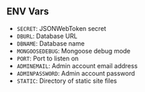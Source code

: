 ## ENV Vars

- `SECRET`: JSONWebToken secret
- `DBURL`: Database URL
- `DBNAME`: Database name
- `MONGOOSEDEBUG`: Mongoose debug mode
- `PORT`: Port to listen on
- `ADMINEMAIL`: Admin account email address
- `ADMINPASSWORD`: Admin account password
- `STATIC`: Directory of static site files